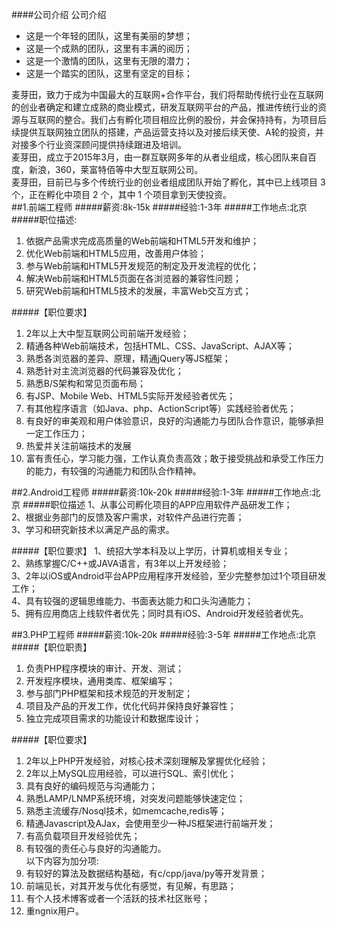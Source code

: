 ####公司介绍
公司介绍</br>
- 这是一个年轻的团队，这里有美丽的梦想； </br>
- 这是一个成熟的团队，这里有丰满的阅历；</br> 
- 这是一个激情的团队，这里有无限的潜力； </br>
- 这是一个踏实的团队，这里有坚定的目标； </br>

麦芽田，致力于成为中国最大的互联网+合作平台，我们将帮助传统行业在互联网的创业者确定和建立成熟的商业模式，研发互联网平台的产品，推进传统行业的资源与互联网的整合。我们占有孵化项目相应比例的股份，并会保持持有，为项目后续提供互联网独立团队的搭建，产品运营支持以及对接后续天使、A轮的投资，并对接多个行业资深顾问提供持续跟进及培训。</br>
麦芽田，成立于2015年3月，由一群互联网多年的从者业组成，核心团队来自百度，新浪，360，莱富特佰等中大型互联网公司。</br>
麦芽田，目前已与多个传统行业的创业者组成团队开始了孵化，其中已上线项目 3 个，正在孵化中项目 2 个，其中 1 个项目拿到天使投资。</br>
##1.前端工程师
#####薪资:8k-15k
#####经验:1-3年
#####工作地点:北京
#####职位描述:
1. 依据产品需求完成高质量的Web前端和HTML5开发和维护； </br>
2. 优化Web前端和HTML5应用，改善用户体验； </br>
3. 参与Web前端和HTML5开发规范的制定及开发流程的优化； </br>
4. 解决Web前端和HTML5页面在各浏览器的兼容性问题； </br>
5. 研究Web前端和HTML5技术的发展，丰富Web交互方式； </br>

#####【职位要求】 </br>
1. 2年以上大中型互联网公司前端开发经验； </br>
2. 精通各种Web前端技术，包括HTML、CSS、JavaScript、AJAX等； </br>
3. 熟悉各浏览器的差异、原理，精通jQuery等JS框架； </br>
4. 熟悉针对主流浏览器的代码兼容及优化； </br>
5. 熟悉B/S架构和常见页面布局； </br>
6. 有JSP、Mobile Web、HTML5实际开发经验者优先； </br>
7. 有其他程序语言（如Java、php、ActionScript等）实践经验者优先； </br>
8. 有良好的审美观和用户体验意识，良好的沟通能力与团队合作意识，能够承担一定工作压力； </br>
9. 热爱并关注前端技术的发展 </br>
10. 富有责任心，学习能力强，工作认真负责高效；敢于接受挑战和承受工作压力的能力，有较强的沟通能力和团队合作精神。</br>

##2.Android工程师
#####薪资:10k-20k
#####经验:1-3年
#####工作地点:北京
#####职位描述
1、从事公司孵化项目的APP应用软件产品研发工作； </br>
2、根据业务部门的反馈及客户需求，对软件产品进行完善； </br>
3、学习和研究新技术以满足产品的需求。 </br>

#####【职位要求】 
1、统招大学本科及以上学历，计算机或相关专业； </br>
2、熟练掌握C/C++或JAVA语言，有3年以上开发经验； </br>
3、2年以iOS或Android平台APP应用程序开发经验，至少完整参加过1个项目研发工作； </br>
4、具有较强的逻辑思维能力、书面表达能力和口头沟通能力； </br>
5、拥有应用商店上线软件者优先；同时具有iOS、Android开发经验者优先。 </br>

##3.PHP工程师
#####薪资:10k-20k
#####经验:3-5年
#####工作地点:北京
#####【职位职责】 
1. 负责PHP程序模块的审计、开发、测试； </br>
2. 开发程序模块，通用类库、框架编写； </br>
3. 参与部门PHP框架和技术规范的开发制定； </br>
4. 项目及产品的开发工作，优化代码并保持良好兼容性； </br>
5. 独立完成项目需求的功能设计和数据库设计； </br>

#####【职位要求】 
1. 2年以上PHP开发经验，对核心技术深刻理解及掌握优化经验； </br>
2. 2年以上MySQL应用经验，可以进行SQL、索引优化； </br>
3. 具有良好的编码规范与沟通能力； </br>
4. 熟悉LAMP/LNMP系统环境，对突发问题能够快速定位； </br>
5. 熟悉主流缓存/Nosql技术，如memcache,redis等； </br>
6. 精通Javascript及AJax，会使用至少一种JS框架进行前端开发； </br>
7. 有高负载项目开发经验优先； </br>
8. 有较强的责任心与良好的沟通能力。 </br>
<span color="red">以下内容为加分项:</span></br>
1. 有较好的算法及数据结构基础，有c/cpp/java/py等开发背景； </br>
2. 前端见长，对其开发与优化有感觉，有见解，有思路； </br>
3. 有个人技术博客或者一个活跃的技术社区账号； </br>
4. 重ngnix用户。</br>
